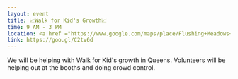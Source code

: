 ```yaml
---
layout: event
title: 📈Walk for Kid's Growth📈
time: 9 AM - 3 PM
location: <a href ="https://www.google.com/maps/place/Flushing+Meadows+Corona+Park/@40.7397136,-73.8429737,17z/data=!3m1!4b1!4m5!3m4!1s0x89c2607fc22166fb:0x133d2c68e8326ce1!8m2!3d40.7397136!4d-73.840785">Flushing Meadows Park</a>, Queens
link: https://goo.gl/C2tv6d
---
```

We will be helping with Walk for Kid's growth in Queens. Volunteers will be helping out at the booths and doing crowd control.